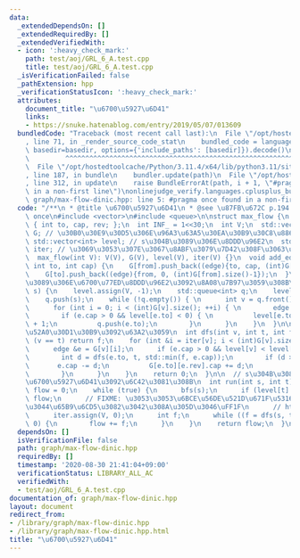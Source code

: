 ```yaml
---
data:
  _extendedDependsOn: []
  _extendedRequiredBy: []
  _extendedVerifiedWith:
  - icon: ':heavy_check_mark:'
    path: test/aoj/GRL_6_A.test.cpp
    title: test/aoj/GRL_6_A.test.cpp
  _isVerificationFailed: false
  _pathExtension: hpp
  _verificationStatusIcon: ':heavy_check_mark:'
  attributes:
    document_title: "\u6700\u5927\u6D41"
    links:
    - https://snuke.hatenablog.com/entry/2019/05/07/013609
  bundledCode: "Traceback (most recent call last):\n  File \"/opt/hostedtoolcache/Python/3.11.4/x64/lib/python3.11/site-packages/onlinejudge_verify/documentation/build.py\"\
    , line 71, in _render_source_code_stat\n    bundled_code = language.bundle(stat.path,\
    \ basedir=basedir, options={'include_paths': [basedir]}).decode()\n          \
    \         ^^^^^^^^^^^^^^^^^^^^^^^^^^^^^^^^^^^^^^^^^^^^^^^^^^^^^^^^^^^^^^^^^^^^^^^^^^^^^^^^^\n\
    \  File \"/opt/hostedtoolcache/Python/3.11.4/x64/lib/python3.11/site-packages/onlinejudge_verify/languages/cplusplus.py\"\
    , line 187, in bundle\n    bundler.update(path)\n  File \"/opt/hostedtoolcache/Python/3.11.4/x64/lib/python3.11/site-packages/onlinejudge_verify/languages/cplusplus_bundle.py\"\
    , line 312, in update\n    raise BundleErrorAt(path, i + 1, \"#pragma once found\
    \ in a non-first line\")\nonlinejudge_verify.languages.cplusplus_bundle.BundleErrorAt:\
    \ graph/max-flow-dinic.hpp: line 5: #pragma once found in a non-first line\n"
  code: "/**\n * @title \u6700\u5927\u6D41\n * @see \u87FB\u672C p.194 \n */\n#pragma\
    \ once\n#include <vector>\n#include <queue>\n\nstruct max_flow {\n  struct edge\
    \ { int to, cap, rev; };\n  int INF_ = 1<<30;\n  int V;\n  std::vector<std::vector<edge>>\
    \ G; // \u30B0\u30E9\u30D5\u306E\u96A3\u63A5\u30EA\u30B9\u30C8\u8868\u73FE\n \
    \ std::vector<int> level; // s\u304B\u3089\u306E\u8DDD\u96E2\n  std::vector<int>\
    \ iter; // \u3069\u3053\u307E\u3067\u8ABF\u3079\u7D42\u308F\u3063\u305F\u304B\n\
    \  max_flow(int V): V(V), G(V), level(V), iter(V) {}\n  void add_edge(int from,\
    \ int to, int cap) {\n    G[from].push_back((edge){to, cap, (int)G[to].size()});\n\
    \    G[to].push_back((edge){from, 0, (int)G[from].size()-1});\n  }\n\n  // s\u304B\
    \u3089\u306E\u6700\u77ED\u8DDD\u96E2\u3092\u8A08\u7B97\u3059\u308B\n  void bfs(int\
    \ s) {\n    level.assign(V, -1);\n    std::queue<int> q;\n    level[s] = 0;\n\
    \    q.push(s);\n    while (!q.empty()) { \n      int v = q.front(); q.pop();\n\
    \      for (int i = 0; i < (int)G[v].size(); ++i) { \n        edge &e = G[v][i];\n\
    \        if (e.cap > 0 && level[e.to] < 0) { \n          level[e.to] = level[v]\
    \ + 1;\n          q.push(e.to);\n        }\n      }\n    }\n  }\n\n  // \u5897\
    \u52A0\u30D1\u30B9\u3092\u63A2\u3059\n  int dfs(int v, int t, int f) { \n    if\
    \ (v == t) return f;\n    for (int &i = iter[v]; i < (int)G[v].size(); ++i) {\n\
    \      edge &e = G[v][i];\n      if (e.cap > 0 && level[v] < level[e.to]) { \n\
    \        int d = dfs(e.to, t, std::min(f, e.cap));\n        if (d > 0) {\n   \
    \       e.cap -= d;\n          G[e.to][e.rev].cap += d;\n          return d;\n\
    \        }\n      }\n    }\n    return 0;\n  }\n\n  // s\u304B\u3089t\u3078\u306E\
    \u6700\u5927\u6D41\u3092\u6C42\u3081\u308B\n  int run(int s, int t) {\n    int\
    \ flow = 0;\n    while (true) {\n      bfs(s);\n      if (level[t] < 0) return\
    \ flow;\n      // FIXME: \u3053\u3053\u6BCE\u56DE\u521D\u671F\u5316\u3057\u306A\
    \u3044\u65B9\u6CD5\u3082\u3042\u308A\u305D\u3046\uFF1F\n      // https://snuke.hatenablog.com/entry/2019/05/07/013609\n\
    \      iter.assign(V, 0);\n      int f;\n      while ((f = dfs(s, t, INF_)) >\
    \ 0) {\n        flow += f;\n      }\n    }\n    return flow;\n  }\n};\n"
  dependsOn: []
  isVerificationFile: false
  path: graph/max-flow-dinic.hpp
  requiredBy: []
  timestamp: '2020-08-30 21:41:04+09:00'
  verificationStatus: LIBRARY_ALL_AC
  verifiedWith:
  - test/aoj/GRL_6_A.test.cpp
documentation_of: graph/max-flow-dinic.hpp
layout: document
redirect_from:
- /library/graph/max-flow-dinic.hpp
- /library/graph/max-flow-dinic.hpp.html
title: "\u6700\u5927\u6D41"
---
```

